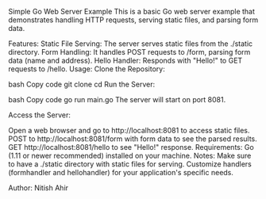 Simple Go Web Server Example
This is a basic Go web server example that demonstrates handling HTTP requests, serving static files, and parsing form data.

Features:
Static File Serving: The server serves static files from the ./static directory.
Form Handling: It handles POST requests to /form, parsing form data (name and address).
Hello Handler: Responds with "Hello!" to GET requests to /hello.
Usage:
Clone the Repository:

bash
Copy code
git clone <repository-url>
cd <repository-name>
Run the Server:

bash
Copy code
go run main.go
The server will start on port 8081.

Access the Server:

Open a web browser and go to http://localhost:8081 to access static files.
POST to http://localhost:8081/form with form data to see the parsed results.
GET http://localhost:8081/hello to see "Hello!" response.
Requirements:
Go (1.11 or newer recommended) installed on your machine.
Notes:
Make sure to have a ./static directory with static files for serving.
Customize handlers (formhandler and hellohandler) for your application's specific needs.

Author: Nitish Ahir
